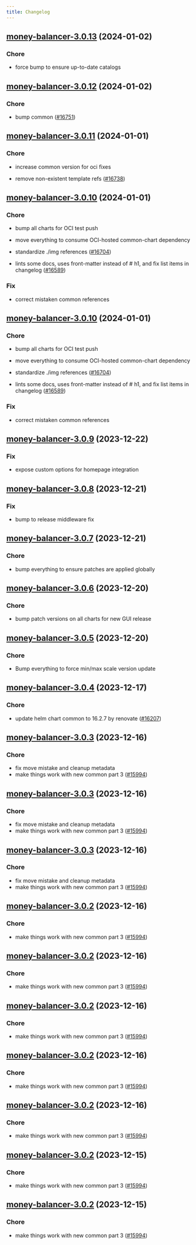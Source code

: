 ```yaml
---
title: Changelog
---
```




## [money-balancer-3.0.13](https://github.com/truecharts/charts/compare/money-balancer-3.0.12...money-balancer-3.0.13) (2024-01-02)

### Chore



- force bump to ensure up-to-date catalogs


## [money-balancer-3.0.12](https://github.com/truecharts/charts/compare/money-balancer-3.0.11...money-balancer-3.0.12) (2024-01-02)

### Chore



- bump common ([#16751](https://github.com/truecharts/charts/issues/16751))


## [money-balancer-3.0.11](https://github.com/truecharts/charts/compare/money-balancer-3.0.10...money-balancer-3.0.11) (2024-01-01)

### Chore



- increase common version for oci fixes

- remove non-existent template refs ([#16738](https://github.com/truecharts/charts/issues/16738))


## [money-balancer-3.0.10](https://github.com/truecharts/charts/compare/money-balancer-3.0.9...money-balancer-3.0.10) (2024-01-01)

### Chore



- bump all charts for OCI test push

- move everything to consume OCI-hosted common-chart dependency

- standardize ./img references ([#16704](https://github.com/truecharts/charts/issues/16704))

- lints some docs, uses front-matter instead of # h1, and fix list items in changelog ([#16589](https://github.com/truecharts/charts/issues/16589))

### Fix



- correct mistaken common references


## [money-balancer-3.0.10](https://github.com/truecharts/charts/compare/money-balancer-3.0.9...money-balancer-3.0.10) (2024-01-01)

### Chore



- bump all charts for OCI test push

- move everything to consume OCI-hosted common-chart dependency

- standardize ./img references ([#16704](https://github.com/truecharts/charts/issues/16704))

- lints some docs, uses front-matter instead of # h1, and fix list items in changelog ([#16589](https://github.com/truecharts/charts/issues/16589))

### Fix



- correct mistaken common references
## [money-balancer-3.0.9](https://github.com/truecharts/charts/compare/money-balancer-3.0.8...money-balancer-3.0.9) (2023-12-22)

### Fix

- expose custom options for homepage integration

## [money-balancer-3.0.8](https://github.com/truecharts/charts/compare/money-balancer-3.0.7...money-balancer-3.0.8) (2023-12-21)

### Fix

- bump to release middleware fix

## [money-balancer-3.0.7](https://github.com/truecharts/charts/compare/money-balancer-3.0.6...money-balancer-3.0.7) (2023-12-21)

### Chore

- bump everything to ensure patches are applied globally

## [money-balancer-3.0.6](https://github.com/truecharts/charts/compare/money-balancer-3.0.5...money-balancer-3.0.6) (2023-12-20)

### Chore

- bump patch versions on all charts for new GUI release

## [money-balancer-3.0.5](https://github.com/truecharts/charts/compare/money-balancer-3.0.4...money-balancer-3.0.5) (2023-12-20)

### Chore

- Bump everything to force min/max scale version update

## [money-balancer-3.0.4](https://github.com/truecharts/charts/compare/money-balancer-3.0.3...money-balancer-3.0.4) (2023-12-17)

### Chore

- update helm chart common to 16.2.7 by renovate ([#16207](https://github.com/truecharts/charts/issues/16207))

## [money-balancer-3.0.3](https://github.com/truecharts/charts/compare/money-balancer-2.0.12...money-balancer-3.0.3) (2023-12-16)

### Chore

- fix move mistake and cleanup metadata
- make things work with new common part 3 ([#15994](https://github.com/truecharts/charts/issues/15994))

## [money-balancer-3.0.3](https://github.com/truecharts/charts/compare/money-balancer-2.0.12...money-balancer-3.0.3) (2023-12-16)

### Chore

- fix move mistake and cleanup metadata
- make things work with new common part 3 ([#15994](https://github.com/truecharts/charts/issues/15994))

## [money-balancer-3.0.3](https://github.com/truecharts/charts/compare/money-balancer-2.0.12...money-balancer-3.0.3) (2023-12-16)

### Chore

- fix move mistake and cleanup metadata
- make things work with new common part 3 ([#15994](https://github.com/truecharts/charts/issues/15994))

## [money-balancer-3.0.2](https://github.com/truecharts/charts/compare/money-balancer-2.0.12...money-balancer-3.0.2) (2023-12-16)

### Chore

- make things work with new common part 3 ([#15994](https://github.com/truecharts/charts/issues/15994))

## [money-balancer-3.0.2](https://github.com/truecharts/charts/compare/money-balancer-2.0.12...money-balancer-3.0.2) (2023-12-16)

### Chore

- make things work with new common part 3 ([#15994](https://github.com/truecharts/charts/issues/15994))

## [money-balancer-3.0.2](https://github.com/truecharts/charts/compare/money-balancer-2.0.12...money-balancer-3.0.2) (2023-12-16)

### Chore

- make things work with new common part 3 ([#15994](https://github.com/truecharts/charts/issues/15994))

## [money-balancer-3.0.2](https://github.com/truecharts/charts/compare/money-balancer-2.0.12...money-balancer-3.0.2) (2023-12-16)

### Chore

- make things work with new common part 3 ([#15994](https://github.com/truecharts/charts/issues/15994))

## [money-balancer-3.0.2](https://github.com/truecharts/charts/compare/money-balancer-2.0.12...money-balancer-3.0.2) (2023-12-16)

### Chore

- make things work with new common part 3 ([#15994](https://github.com/truecharts/charts/issues/15994))

## [money-balancer-3.0.2](https://github.com/truecharts/charts/compare/money-balancer-2.0.12...money-balancer-3.0.2) (2023-12-15)

### Chore

- make things work with new common part 3 ([#15994](https://github.com/truecharts/charts/issues/15994))

## [money-balancer-3.0.2](https://github.com/truecharts/charts/compare/money-balancer-2.0.12...money-balancer-3.0.2) (2023-12-15)

### Chore

- make things work with new common part 3 ([#15994](https://github.com/truecharts/charts/issues/15994))
